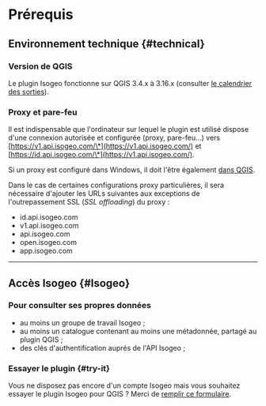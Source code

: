 # Pr&eacute;requis

## Environnement technique {#technical}

### Version de QGIS

Le plugin Isogeo fonctionne sur QGIS 3.4.x à 3.16.x (consulter [le calendrier des sorties](https://www.qgis.org/fr/site/getinvolved/development/roadmap.html#release-schedule)).

### Proxy et pare-feu

Il est indispensable que l'ordinateur sur lequel le plugin est utilisé dispose d'une connexion autoris&eacute;e et configur&eacute;e (proxy, pare-feu...) vers [https://v1.api.isogeo.com/\*](https://v1.api.isogeo.com/) et [https://id.api.isogeo.com/\*](https://v1.api.isogeo.com/).

Si un proxy est configuré dans Windows, il doit l'être également [dans QGIS](https://docs.qgis.org/3.4/fr/docs/user_manual/introduction/qgis_configuration.html#network-settings).

Dans le cas de certaines configurations proxy particulières, il sera nécessaire d'ajouter les URLs suivantes aux exceptions de l'outrepassement SSL (*SSL offloading*) du proxy :

* id.api.isogeo.com
* v1.api.isogeo.com
* api.isogeo.com
* open.isogeo.com
* app.isogeo.com

___

## Accès Isogeo {#Isogeo}

### Pour consulter ses propres donn&eacute;es

* au moins un groupe de travail Isogeo ;
* au moins un catalogue contenant au moins une m&eacute;tadonn&eacute;e, partag&eacute; au plugin QGIS ;
* des cl&eacute;s d'authentification aupr&eacute;s de l'API Isogeo ;

### Essayer le plugin {#try-it}

Vous ne disposez pas encore d'un compte Isogeo mais vous souhaitez essayer le plugin Isogeo pour QGIS ? Merci de [remplir ce formulaire](https://pipedrivewebforms.com/form/73f6215ad660efcc946e1e6d9ff0f62a52944).
